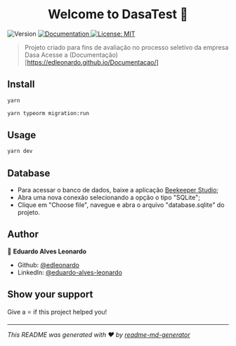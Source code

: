 <h1 align="center">Welcome to DasaTest 👋</h1>
<p>
  <img alt="Version" src="https://img.shields.io/badge/version-1.0.0-blue.svg?cacheSeconds=2592000" />
  <a href="xxxx" target="_blank">
    <img alt="Documentation" src="https://img.shields.io/badge/documentation-yes-brightgreen.svg" />
  </a>
  <a href="#" target="_blank">
    <img alt="License: MIT" src="https://img.shields.io/badge/License-MIT-yellow.svg" />
  </a>
</p>

> Projeto criado para fins de avaliação no processo seletivo da empresa Dasa
> Acesse a (Documentação)[https://edleonardo.github.io/Documentacao/]

## Install

```sh
yarn
```

```sh
yarn typeorm migration:run
```

## Usage

```sh
yarn dev
```

## Database

* Para acessar o banco de dados, baixe a aplicação [Beekeeper Studio](https://docs.beekeeperstudio.io/installation/);
* Abra uma nova conexão selecionando a opção o tipo "SQLite";
* Clique em "Choose file", navegue e abra o arquivo "database.sqlite" do projeto.

## Author

👤 **Eduardo Alves Leonardo**

* Github: [@edleonardo](https://github.com/edleonardo)
* LinkedIn: [@eduardo-alves-leonardo](https://linkedin.com/in/eduardo-alves-leonardo)

## Show your support

Give a ⭐️ if this project helped you!

***
_This README was generated with ❤️ by [readme-md-generator](https://github.com/kefranabg/readme-md-generator)_
